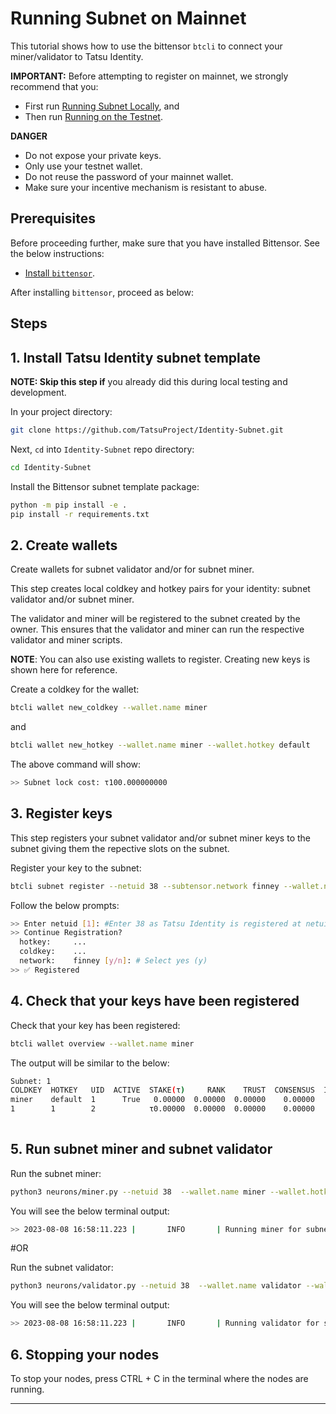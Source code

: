 # Running Subnet on Mainnet

This tutorial shows how to use the bittensor `btcli` to connect your miner/validator to Tatsu Identity. 

**IMPORTANT:** Before attempting to register on mainnet, we strongly recommend that you:
- First run [Running Subnet Locally](running_on_staging.md), and
- Then run [Running on the Testnet](running_on_testnet.md).

**DANGER**
- Do not expose your private keys.
- Only use your testnet wallet.
- Do not reuse the password of your mainnet wallet.
- Make sure your incentive mechanism is resistant to abuse. 

## Prerequisites

Before proceeding further, make sure that you have installed Bittensor. See the below instructions:

- [Install `bittensor`](https://github.com/opentensor/bittensor#install).

After installing `bittensor`, proceed as below:

## Steps

## 1. Install Tatsu Identity subnet template

**NOTE: Skip this step if** you already did this during local testing and development.

In your project directory:

```bash
git clone https://github.com/TatsuProject/Identity-Subnet.git 
```

Next, `cd` into `Identity-Subnet` repo directory:

```bash
cd Identity-Subnet
```

Install the Bittensor subnet template package:

```bash
python -m pip install -e .
pip install -r requirements.txt
```

## 2. Create wallets 

Create wallets for subnet validator and/or for subnet miner.
  
This step creates local coldkey and hotkey pairs for your identity: subnet validator and/or subnet miner. 

The validator and miner will be registered to the subnet created by the owner. This ensures that the validator and miner can run the respective validator and miner scripts.

**NOTE**: You can also use existing wallets to register. Creating new keys is shown here for reference.

Create a coldkey for the wallet:

```bash
btcli wallet new_coldkey --wallet.name miner
```

and

```bash
btcli wallet new_hotkey --wallet.name miner --wallet.hotkey default
```



The above command will show:

```bash
>> Subnet lock cost: τ100.000000000
```

## 3. Register keys 


This step registers your subnet validator and/or subnet miner keys to the subnet giving them the repective slots on the subnet.

Register your key to the subnet:

```bash
btcli subnet register --netuid 38 --subtensor.network finney --wallet.name miner --wallet.hotkey default
```

Follow the below prompts:

```bash
>> Enter netuid [1]: #Enter 38 as Tatsu Identity is registered at netuid 38
>> Continue Registration?
  hotkey:     ...
  coldkey:    ...
  network:    finney [y/n]: # Select yes (y)
>> ✅ Registered
```

## 4. Check that your keys have been registered

Check that your key has been registered:


```bash
btcli wallet overview --wallet.name miner 
```

The output will be similar to the below:

```bash
Subnet: 1                                                                                                                                                                
COLDKEY  HOTKEY   UID  ACTIVE  STAKE(τ)     RANK    TRUST  CONSENSUS  INCENTIVE  DIVIDENDS  EMISSION(ρ)   VTRUST  VPERMIT  UPDATED  AXON  HOTKEY_SS58                    
miner    default  1      True   0.00000  0.00000  0.00000    0.00000    0.00000    0.00000            0  0.00000                14  none  5GTFrsEQfvTsh3WjiEVFeKzFTc2xcf…
1        1        2            τ0.00000  0.00000  0.00000    0.00000    0.00000    0.00000           ρ0  0.00000                                                         
                                                                          Wallet balance: τ0.0   
```

## 5. Run subnet miner and subnet validator

Run the subnet miner:

```bash
python3 neurons/miner.py --netuid 38  --wallet.name miner --wallet.hotkey default --logging.debug
```

You will see the below terminal output:

```bash
>> 2023-08-08 16:58:11.223 |       INFO       | Running miner for subnet: 1 on network: wss://entrypoint-finney.opentensor.ai:443 with config: ...
```

#OR

Run the subnet validator:

```bash
python3 neurons/validator.py --netuid 38  --wallet.name validator --wallet.hotkey default --logging.debug
```

You will see the below terminal output:

```bash
>> 2023-08-08 16:58:11.223 |       INFO       | Running validator for subnet: 1 on network: wss://entrypoint-finney.opentensor.ai:443 with config: ...
```


## 6. Stopping your nodes

To stop your nodes, press CTRL + C in the terminal where the nodes are running.

---
